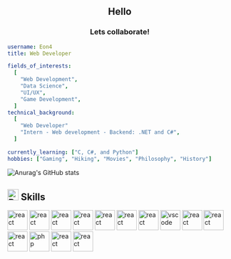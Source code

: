 <h2 align="center"> Hello </h2>

<h3 align="center">Lets collaborate!</h3>

```yaml
username: Eon4
title: Web Developer

fields_of_interests:
  [
    "Web Development",
    "Data Science",
    "UI/UX",
    "Game Development",
  ]
technical_background:
  [
    "Web Developer"
    "Intern - Web development - Backend: .NET and C#",
  ]
  
currently_learning: ["C, C#, and Python"]
hobbies: ["Gaming", "Hiking", "Movies", "Philosophy", "History"]
```

![Anurag's GitHub stats](https://github-readme-stats.vercel.app/api?username=Eon4&show_icons=true&theme=tokyonight)

<h2> <img src="https://raw.githubusercontent.com/Tarikul-Islam-Anik/Animated-Fluent-Emojis/master/Emojis/Smilies/Robot.png" alt="Robot" width="25" height="25" /> Skills</h2>
<p align="left">
<img src="https://cdn.jsdelivr.net/gh/devicons/devicon@latest/icons/html5/html5-original.svg" alt="react" width="45" height="45"/>
<img src="https://cdn.jsdelivr.net/gh/devicons/devicon@latest/icons/css3/css3-original.svg" alt="react" width="45" height="45"/>
<img src="https://cdn.jsdelivr.net/gh/devicons/devicon@latest/icons/javascript/javascript-original.svg" alt="react" width="45" height="45"/>
<img src="https://cdn.jsdelivr.net/gh/devicons/devicon@latest/icons/react/react-original.svg" alt="react" width="45" height="45"/>
<img src="https://cdn.jsdelivr.net/gh/devicons/devicon@latest/icons/git/git-original.svg" alt="react" width="45" height="45"/>
<img src="https://cdn.jsdelivr.net/gh/devicons/devicon@latest/icons/graphql/graphql-plain.svg" alt="react" width="45" height="45"/>
<img src="https://cdn.jsdelivr.net/gh/devicons/devicon@latest/icons/sass/sass-original.svg" alt="react" width="45" height="45"/>
<img src="https://cdn.jsdelivr.net/gh/devicons/devicon/icons/vscode/vscode-original.svg" alt="vscode" width="45" height="45"/>
<img src="https://cdn.jsdelivr.net/gh/devicons/devicon@latest/icons/nodejs/nodejs-original.svg" alt="react" width="45" height="45"/>
<img src="https://cdn.jsdelivr.net/gh/devicons/devicon@latest/icons/postman/postman-original.svg" alt="react" width="45" height="45"/>
<img src="https://cdn.jsdelivr.net/gh/devicons/devicon@latest/icons/mysql/mysql-original.svg" alt="react" width="45" height="45"/>
<img src="https://cdn.jsdelivr.net/gh/devicons/devicon@latest/icons/figma/figma-original.svg" alt="php" width="45" height="45"/>
<img src="https://cdn.jsdelivr.net/gh/devicons/devicon@latest/icons/photoshop/photoshop-original.svg" alt="react" width="45" height="45"/>
<img src="https://cdn.jsdelivr.net/gh/devicons/devicon@latest/icons/xd/xd-original.svg" alt="react" width="45" height="45"/>
</p>
